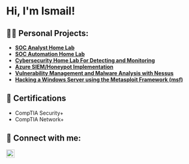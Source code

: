 <h1>Hi, I'm Ismail!</h1>

<h2>👨‍💻 Personal Projects:</h2>

- <b>[SOC Analyst Home Lab](https://github.com/IsmailEdris/SOC/tree/main)</b>
- **[SOC Automation Home Lab](https://github.com/IsmailEdris/SOC_Atuomation_Lab/tree/main)**
- **[Cybersecurity Home Lab For Detecting and Monitoring](https://github.com/IsmailEdris/Cybersecurity_Homelab_for_Detection_and_Monitoring/tree/main)**
- <b>[Azure SIEM/Honeypot Implementation](https://github.com/IsmailEdris/Azur_SIEM)</b>
- **[Vulnerability Management and Malware Analysis with Nessus](https://github.com/IsmailEdris/Vulnerabilit_Management_Lab/tree/main)**
- **[Hacking a Windows Server using the Metasploit Framework (msf)](https://github.com/IsmailEdris/Ethical_Hacking_a_Windows_Server_with_MSF/tree/main)**

<h2>📄 Certifications</h2>
<ul>    
  <li> CompTIA Security+ </li>
  <li> CompTIA Network+ </li>
</ul> 
<h2> 🤳 Connect with me:</h2>

[<img align="left" alt="LinkedIn" width="22px" src="https://cdn.jsdelivr.net/npm/simple-icons@v3/icons/linkedin.svg" />][linkedin]

[linkedin]: www.linkedin.com/in/mohammad-i-edris


<!--
**joshmadakor1/joshmadakor1** is a ✨ _special_ ✨ repository because its `README.md` (this file) appears on your GitHub profile.

Here are some ideas to get you started:

- 🔭 I’m currently working on ...
- 🌱 I’m currently learning ...
- 👯 I’m looking to collaborate on ...
- 🤔 I’m looking for help with ...
- 💬 Ask me about ...
- 📫 How to reach me: ...
- 😄 Pronouns: ...
- ⚡ Fun fact: ...
-->
